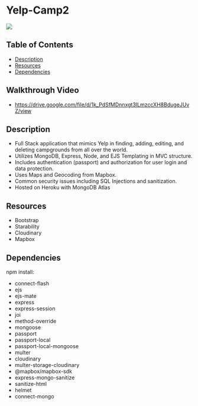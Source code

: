 # Yelp-Camp2
![](https://i.gyazo.com/fda14ed66815c110ac3a3e7ccffad81a.jpg)

## Table of Contents
  - [Description](#description)
  - [Resources](#resources)
  - [Dependencies](#dependencies)

## Walkthrough Video
- https://drive.google.com/file/d/1k_PdSfMDnnxgt3ILmzccXH8BdugeJUvZ/view

## Description
- Full Stack application that mimics Yelp in finding, adding, editing, and deleting campgrounds from all over the world. 
- Utilizes MongoDB, Express, Node, and EJS Templating in MVC structure. 
- Includes authentication (passport) and authorization for user login and data protection.
- Uses Maps and Geocoding from Mapbox.
- Common security issues including SQL Injections and sanitization.
- Hosted on Heroku with MongoDB Atlas

## Resources
- Bootstrap
- Starability
- Cloudinary
- Mapbox

## Dependencies 
npm install:
- connect-flash
- ejs
- ejs-mate
- express
- express-session
- joi
- method-override
- mongoose
- passport
- passport-local
- passport-local-mongoose
- multer
- cloudinary
- multer-storage-cloudinary
- @mapbox/mapbox-sdk
- express-mongo-sanitize
- sanitize-html
- helmet
- connect-mongo


